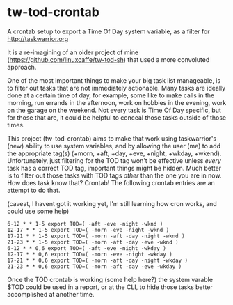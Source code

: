 # tw-tod-crontab
A crontab setup to export a Time Of Day system variable, as a filter for http://taskwarrior.org

It is a re-imagining of an older project of mine (https://github.com/linuxcaffe/tw-tod-sh) that used a more convoluted approach.

One of the most important things to make your big task list manageable, is to filter out tasks that are not immediately actionable. Many tasks are ideally done at a certain time of day, for example, some like to make calls in the morning, run errands in the afternoon, work on hobbies in the evening, work on the garage on the weekend. Not every task is Time Of Day specific, but for those that are, it could be helpful to conceal those tasks outside of those times. 

This project (tw-tod-crontab) aims to make that work using taskwarrior's (new) ability to use system variables, and by allowing the user (me) to add the appropriate tag(s) (+morn, +aft, +day, +eve, +night, +wkday, +wkend). Unfortunately, just filtering for the TOD tag won't be effective unless _every_ task has a correct TOD tag, important things might be hidden. Much better is to filter out those tasks with TOD tags _other_ than the one you are in now. How does task know that? Crontab! The following crontab entries are an attempt to do that. 

(caveat, I havent got it working yet, I'm still learning how cron works, and could use some help) 

```
6-12 * * 1-5 export TOD=( -aft -eve -night -wknd )
12-17 * * 1-5 export TOD=( -morn -eve -night -wknd )
17-21 * * 1-5 export TOD=( -morn -aft -day -night -wknd )
21-23 * * 1-5 export TOD=( -morn -aft -day -eve -wknd )
6-12 * * 0,6 export TOD=( -aft -eve -night -wkday )
12-17 * * 0,6 export TOD=( -morn -eve -night -wkday )
17-21 * * 0,6 export TOD=( -morn -aft -day -night -wkday )
21-23 * * 0,6 export TOD=( -morn -aft -day -eve -wkday )
```

Once the TOD crontab is working (some help here?) the system varable $TOD could be used in a report, or at the CLI, to hide those tasks better accomplished at another time.  
